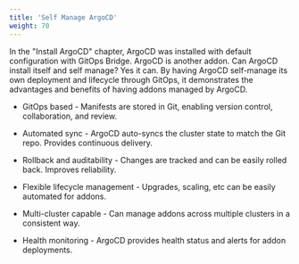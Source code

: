 ```yaml
---
title: 'Self Manage ArgoCD'
weight: 70
---
```


In the "Install ArgoCD" chapter, ArgoCD was installed with default configuration with GitOps Bridge. ArgoCD is another addon. Can ArgoCD install itself and 
self manage? Yes it can. By having ArgoCD self-manage its own deployment and lifecycle through GitOps, it demonstrates the advantages and benefits of having addons managed by ArgoCD.

- GitOps based - Manifests are stored in Git, enabling version control, collaboration, and review.

- Automated sync - ArgoCD auto-syncs the cluster state to match the Git repo. Provides continuous delivery.

- Rollback and auditability - Changes are tracked and can be easily rolled back. Improves reliability.

- Flexible lifecycle management - Upgrades, scaling, etc can be easily automated for addons.

- Multi-cluster capable - Can manage addons across multiple clusters in a consistent way.

- Health monitoring - ArgoCD provides health status and alerts for addon deployments.

